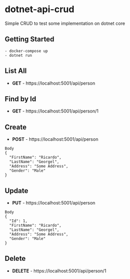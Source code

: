 # dotnet-api-crud
Simple CRUD to test some implementation on dotnet core

## Getting Started

```
- docker-compose up
- dotnet run
```

## List All
* **GET** - https://localhost:5001/api/person

## Find by Id
* **GET** - https://localhost:5001/api/person/1

## Create
* **POST** - https://localhost:5001/api/person
```
Body
{
  "FirstName": "Ricardo",
  "LastName": "Georgel",
  "Address": "Some Address", 
  "Gender": "Male"
}
```

## Update
* **PUT** - https://localhost:5001/api/person
```
Body
{
  "Id": 1,
  "FirstName": "Ricardo",
  "LastName": "Georgel",
  "Address": "Some Address", 
  "Gender": "Male"
}
```

## Delete
* **DELETE** - https://localhost:5001/api/person/1






